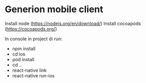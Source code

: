 # Generion mobile client

Install node (https://nodejs.org/en/download/)
Install cocoapods (https://cocoapods.org/)

In console in project di run:
- npm install
- cd ios
- pod install
- cd ..
- react-native link
- react-native run-ios
